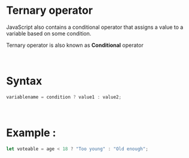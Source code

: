 # Ternary operator

JavaScript also contains a conditional operator that assigns a value to a variable based on some condition.

Ternary operator is also known as **Conditional** operator

&nbsp;

# Syntax

```js
variablename = condition ? value1 : value2;
```

&nbsp;

# Example :

```js
let voteable = age < 18 ? "Too young" : "Old enough";
```

&nbsp;
&nbsp;
&nbsp;

